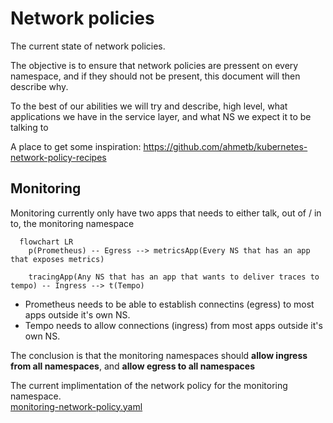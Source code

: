 # Network policies

The current state of network policies.

The objective is to ensure that network policies are pressent on every namespace, and if they should not be present, this document will then describe why.

To the best of our abilities we will try and describe, high level, what applications we have in the service layer, and what NS we expect it to be talking to
<!--
By default, a pod is non-isolated for egress; all outbound connections are allowed.
By default, a pod is non-isolated for ingress; all inbound connections are allowed.
-->

A place to get some inspiration:
https://github.com/ahmetb/kubernetes-network-policy-recipes

## Monitoring
Monitoring currently only have two apps that needs to either talk, out of / in to, the monitoring namespace

```mermaid
  flowchart LR
    p(Prometheus) -- Egress --> metricsApp(Every NS that has an app that exposes metrics)

    tracingApp(Any NS that has an app that wants to deliver traces to tempo) -- Ingress --> t(Tempo)
```
* Prometheus needs to be able to establish connectins (egress) to most apps outside it's own NS.
* Tempo needs to allow connections (ingress) from most apps outside it's own NS.

The conclusion is that the monitoring namespaces should **allow ingress from all namespaces**, and **allow egress to all namespaces**

The current implimentation of the network policy for the monitoring namespace. <br>
[monitoring-network-policy.yaml](/yggdrasil/services/monitoring/network-policy.yaml)
